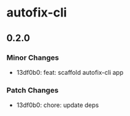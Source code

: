# autofix-cli

## 0.2.0

### Minor Changes

- 13df0b0: feat: scaffold autofix-cli app

### Patch Changes

- 13df0b0: chore: update deps
